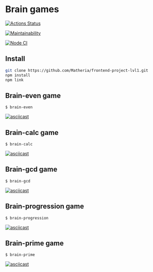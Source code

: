 # Brain games

[![Actions Status](https://github.com/Matheria/frontend-project-lvl1/workflows/hexlet-check/badge.svg)](https://github.com/Matheria/frontend-project-lvl1/actions)

[![Maintainability](https://api.codeclimate.com/v1/badges/8d17f87570a1272730a2/maintainability)](https://codeclimate.com/github/Matheria/frontend-project-lvl1/maintainability)

[![Node CI](https://github.com/Matheria/frontend-project-lvl1/actions/workflows/node.yml/badge.svg)](https://github.com/Matheria/frontend-project-lvl1/actions)

## Install

```sh
git clone https://github.com/Matheria/frontend-project-lvl1.git
npm install
npm link
```

## Brain-even game

`$ brain-even`

[![asciicast](https://asciinema.org/a/sIHwXMNUOjQUKCR8P58XDW3VP.svg)](https://asciinema.org/a/sIHwXMNUOjQUKCR8P58XDW3VP)

## Brain-calc game

`$ brain-calc`

[![asciicast](https://asciinema.org/a/txZTdOfaifnCzjrbuFG7CW7ed.svg)](https://asciinema.org/a/txZTdOfaifnCzjrbuFG7CW7ed)

## Brain-gcd game

`$ brain-gcd`

[![asciicast](https://asciinema.org/a/ybrLZ6ZCE4Q9sOHR5i9PpgA6D.svg)](https://asciinema.org/a/ybrLZ6ZCE4Q9sOHR5i9PpgA6D)

## Brain-progression game

`$ brain-progression`

[![asciicast](https://asciinema.org/a/STKI9ZUV63ELlevgOoVeMIocy.svg)](https://asciinema.org/a/STKI9ZUV63ELlevgOoVeMIocy)

## Brain-prime game

`$ brain-prime`

[![asciicast](https://asciinema.org/a/x9r05xGpraiWNMz2DM4ghQYI0.svg)](https://asciinema.org/a/x9r05xGpraiWNMz2DM4ghQYI0)

